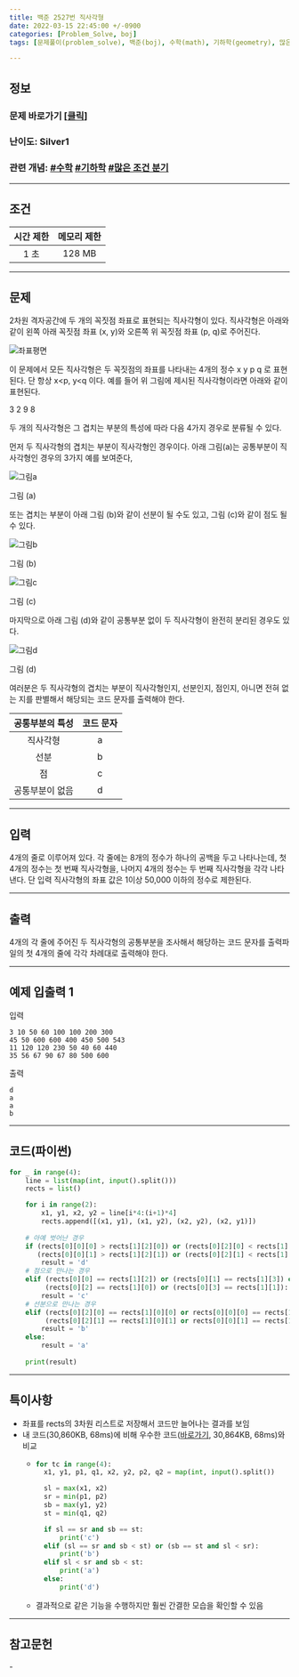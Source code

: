 ```yaml
---
title: 백준 2527번 직사각형
date: 2022-03-15 22:45:00 +/-0900
categories: [Problem_Solve, boj]
tags: [문제풀이(problem_solve), 백준(boj), 수학(math), 기하학(geometry), 많은 조건 분기(many_conditional_branches)]

---
```

## 정보
### 문제 바로가기 [[클릭](https://www.acmicpc.net/problem/2527)]
### 난이도: Silver1
### 관련 개념: [#수학](https://www.acmicpc.net/problemset?sort=ac_desc&algo=124) [#기하학](https://www.acmicpc.net/problemset?sort=ac_desc&algo=100) [#많은 조건 분기](https://www.acmicpc.net/problemset?sort=ac_desc&algo=137)

---
## 조건

시간 제한|메모리 제한
:---:|:---:
1 초|128 MB

---
## 문제
2차원 격자공간에 두 개의 꼭짓점 좌표로 표현되는 직사각형이 있다. 직사각형은 아래와 같이 왼쪽 아래 꼭짓점 좌표 (x, y)와 오른쪽 위 꼭짓점 좌표 (p, q)로 주어진다.

![좌표평면](/assets/img/problem_solve/0040/0040_problem_1.png)

이 문제에서 모든 직사각형은 두 꼭짓점의 좌표를 나타내는 4개의 정수 x y p q 로 표현된다. 단 항상 x<p, y<q 이다. 예를 들어 위 그림에 제시된 직사각형이라면 아래와 같이 표현된다.

3 2 9 8

두 개의 직사각형은 그 겹치는 부분의 특성에 따라 다음 4가지 경우로 분류될 수 있다. 

먼저 두 직사각형의 겹치는 부분이 직사각형인 경우이다. 아래 그림(a)는 공통부분이 직사각형인 경우의 3가지 예를 보여준다,

![그림a](/assets/img/problem_solve/0040/0040_problem_2.png)

그림 (a)

또는 겹치는 부분이 아래 그림 (b)와 같이 선분이 될 수도 있고, 그림 (c)와 같이 점도 될 수 있다. 

![그림b](/assets/img/problem_solve/0040/0040_problem_3.png)

그림 (b)

![그림c](/assets/img/problem_solve/0040/0040_problem_4.png)

그림 (c)

마지막으로 아래 그림 (d)와 같이 공통부분 없이 두 직사각형이 완전히 분리된 경우도 있다.

![그림d](/assets/img/problem_solve/0040/0040_problem_5.png)

그림 (d)

여러분은 두 직사각형의 겹치는 부분이 직사각형인지, 선분인지, 점인지, 아니면 전혀 없는 지를 판별해서 해당되는 코드 문자를 출력해야 한다. 

공통부분의 특성|코드 문자
:---:|:---:
직사각형|a
선분|b
점|c
공통부분이 없음|d

---
## 입력
4개의 줄로 이루어져 있다. 각 줄에는 8개의 정수가 하나의 공백을 두고 나타나는데, 첫 4개의 정수는 첫 번째 직사각형을, 나머지 4개의 정수는 두 번째 직사각형을 각각 나타낸다. 단 입력 직사각형의 좌표 값은 1이상 50,000 이하의 정수로 제한된다. 

---
## 출력
4개의 각 줄에 주어진 두 직사각형의 공통부분을 조사해서 해당하는 코드 문자를 출력파일의 첫 4개의 줄에 각각 차례대로 출력해야 한다.

---
## 예제 입출력 1
입력
```
3 10 50 60 100 100 200 300
45 50 600 600 400 450 500 543
11 120 120 230 50 40 60 440
35 56 67 90 67 80 500 600
```

출력
```
d
a
a
b
```

---
## 코드(파이썬)
```python
for _ in range(4):
    line = list(map(int, input().split()))
    rects = list()

    for i in range(2):
        x1, y1, x2, y2 = line[i*4:(i+1)*4]
        rects.append([(x1, y1), (x1, y2), (x2, y2), (x2, y1)])
        
    # 아예 벗어난 경우
    if (rects[0][0][0] > rects[1][2][0]) or (rects[0][2][0] < rects[1][0][0]) or\
       (rects[0][0][1] > rects[1][2][1]) or (rects[0][2][1] < rects[1][0][1]):
        result = 'd'
    # 점으로 만나는 경우
    elif (rects[0][0] == rects[1][2]) or (rects[0][1] == rects[1][3]) or\
         (rects[0][2] == rects[1][0]) or (rects[0][3] == rects[1][1]):
        result = 'c'
    # 선분으로 만나는 경우
    elif (rects[0][2][0] == rects[1][0][0] or rects[0][0][0] == rects[1][2][0]) and (rects[0][2][1] > rects[1][0][1] or rects[0][0][1] < rects[1][2][1]) or\
         (rects[0][2][1] == rects[1][0][1] or rects[0][0][1] == rects[1][2][1]) and (rects[0][2][0] > rects[1][0][0] or rects[0][0][0] < rects[1][2][0]):
        result = 'b'
    else:
        result = 'a'
    
    print(result)

```

---
## 특이사항
- 좌표를 rects의 3차원 리스트로 저장해서 코드만 늘어나는 결과를 보임
- 내 코드(30,860KB, 68ms)에 비해 우수한 코드([바로가기](https://www.acmicpc.net/source/40144898), 30,864KB, 68ms)와 비교
  - ```python
    for tc in range(4):
      x1, y1, p1, q1, x2, y2, p2, q2 = map(int, input().split())

      sl = max(x1, x2)
      sr = min(p1, p2)
      sb = max(y1, y2)
      st = min(q1, q2)

      if sl == sr and sb == st:
          print('c')
      elif (sl == sr and sb < st) or (sb == st and sl < sr):
          print('b')
      elif sl < sr and sb < st:
          print('a')
      else:
          print('d')

    ```
  - 결과적으로 같은 기능을 수행하지만 훨씬 간결한 모습을 확인할 수 있음

---
## 참고문헌
\-
